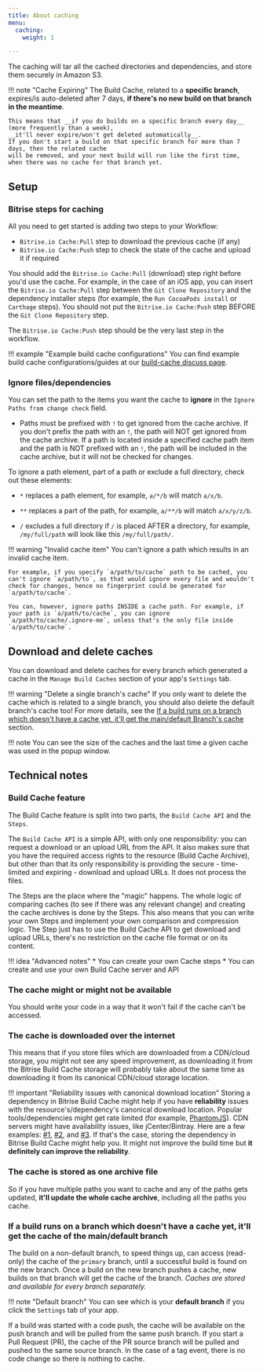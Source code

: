 ```yaml
---
title: About caching
menu:
  caching:
    weight: 1

---
```

The caching will tar all the cached directories and dependencies, and store them securely in Amazon S3.

!!! note "Cache Expiring"
    The Build Cache, related to a __specific branch__, expires/is auto-deleted after 7 days,
    __if there's no new build on that branch in the meantime__.

    This means that __if you do builds on a specific branch every day__ (more frequently than a week),
    __it'll never expire/won't get deleted automatically__.
    If you don't start a build on that specific branch for more than 7 days, then the related cache
    will be removed, and your next build will run like the first time, when there was no cache for that branch yet.


## Setup

### Bitrise steps for caching

All you need to get started is adding two steps to your Workflow:

* `Bitrise.io Cache:Pull` step to download the previous cache (if any)
* `Bitrise.io Cache:Push` step to check the state of the cache and upload it if required

You should add the `Bitrise.io Cache:Pull` (download) step right before you'd use the cache.
For example, in the case of an iOS app, you can insert the `Bitrise.io Cache:Pull` step between the `Git Clone Repository` and the dependency installer steps (for example, the `Run CocoaPods install` or `Carthage` steps). You should not put the `Bitrise.io Cache:Push` step BEFORE the `Git Clone Repository` step.

The `Bitrise.io Cache:Push` step should be the very last step in the workflow.

!!! example "Example build cache configurations"
    You can find example build cache configurations/guides at our [build-cache discuss page](https://discuss.bitrise.io/tags/build-cache).

### Ignore files/dependencies

You can set the path to the items you want the cache to **ignore** in the `Ignore Paths from change check` field.

  *  Paths must be prefixed with `!` to get ignored from the cache archive. If you don't prefix the path with an `!`, the path will NOT get ignored from the cache archive.
  If a path is located inside a specified cache path item and the path is NOT prefixed with an `!`, the path will be included in the cache archive, but it will not be checked for changes.

To ignore a path element, part of a path or exclude a full directory, check out these elements:

* `*` replaces a path element, for example, `a/*/b` will match `a/x/b`.

* `**` replaces a part of the path, for example, `a/**/b` will match `a/x/y/z/b`.

* `/` excludes a full directory if `/` is placed AFTER a directory, for example, `/my/full/path` will look like this `/my/full/path/`.

!!! warning "Invalid cache item"
    You can't ignore a path which results in an invalid cache item.

    For example, if you specify `a/path/to/cache` path to be cached, you can't ignore `a/path/to`, as that would ignore every file and wouldn't check for changes, hence no fingerprint could be generated for `a/path/to/cache`.

    You can, however, ignore paths INSIDE a cache path. For example, if your path is `a/path/to/cache`, you can ignore `a/path/to/cache/.ignore-me`, unless that's the only file inside `a/path/to/cache`.

## Download and delete caches

You can download and delete caches for every branch which generated a cache in the `Manage Build Caches` section of your app's `Settings` tab.

!!! warning "Delete a single branch's cache"
    If you only want to delete the cache which is related to a single branch,
    you should also delete the default branch's cache too!
    For more details, see the
    [If a build runs on a branch which doesn't have a cache yet, it'll get the main/default Branch's cache](#if-a-build-runs-on-a-branch-which-doesnt-have-a-cache-yet-itll-get-the-maindefault-branchs-cache)
    section.


!!! note
    You can see the size of the caches and the last time a given cache was used in the popup window.


## Technical notes

### Build Cache feature

The Build Cache feature is split into two parts, the `Build Cache API` and the `Steps`.

The `Build Cache API` is a simple API, with only one responsibility: you can request a download or an upload URL from the API.
It also makes sure that you have the required access rights to the resource (Build Cache Archive), but other than that its only responsibility is providing the secure - time-limited and expiring - download and upload URLs.
It does not process the files.

The Steps are the place where the "magic" happens.
The whole logic of comparing caches (to see if there was any relevant change) and creating the cache archives is done by the Steps.
This also means that you can write your own Steps and implement your own comparison and compression logic.
The Step just has to use the Build Cache API to get download and upload URLs, there's no restriction on the cache file format or on its content.

!!! idea "Advanced notes"
    * You can create your own Cache steps
    * You can create and use your own Build Cache server and API


### The cache might or might not be available

You should write your code in a way that it won't fail if the cache can't be accessed.

### The cache is downloaded over the internet

This means that if you store files which are downloaded from a CDN/cloud storage, you might not see
any speed improvement, as downloading it from the Bitrise Build Cache storage will probably take about the same time as downloading it from its canonical CDN/cloud storage location.

!!! important "Reliability issues with canonical download location"
    Storing a dependency in Bitrise Build Cache might help if you have **reliability** issues with the resource's/dependency's canonical download location. Popular tools/dependencies might get rate limited (for example, [PhantomJS](https://github.com/Medium/phantomjs/issues/501)). CDN servers might have availability issues, like jCenter/Bintray. Here are a few examples: [#1](http://status.bitrise.io/incidents/gcx1qn5lj7yt), [#2](http://status.bitrise.io/incidents/3ztgwxvwq7rm), and [#3](http://status.bitrise.io/incidents/dqpby9m1n274).
    If that's the case, storing the dependency in Bitrise Build Cache might help you. It might not improve the build time but **it definitely can improve the reliability**.

### The cache is stored as one archive file

So if you have multiple paths you want to cache and any of the paths gets updated, __it'll update the whole cache archive__, including all the paths you cache.


### If a build runs on a branch which doesn't have a cache yet, it'll get the cache of the main/default branch

The build on a non-default branch, to speed things up, can access (read-only) the cache of the `primary` branch, until a successful build is found on the new branch. Once a build on the new branch pushes a cache, new builds on that branch will get the cache of the branch. _Caches are stored and available for every branch separately._

!!! note "Default branch"
    You can see which is your __default branch__ if you click the `Settings` tab of your app.

If a build was started with a code push, the cache will be available on the push branch and will be pulled from the same push branch. If you start a Pull Request (PR), the cache of the PR source branch will be pulled and pushed to the same source branch. In the case of a tag event, there is no code change so there is nothing to cache.